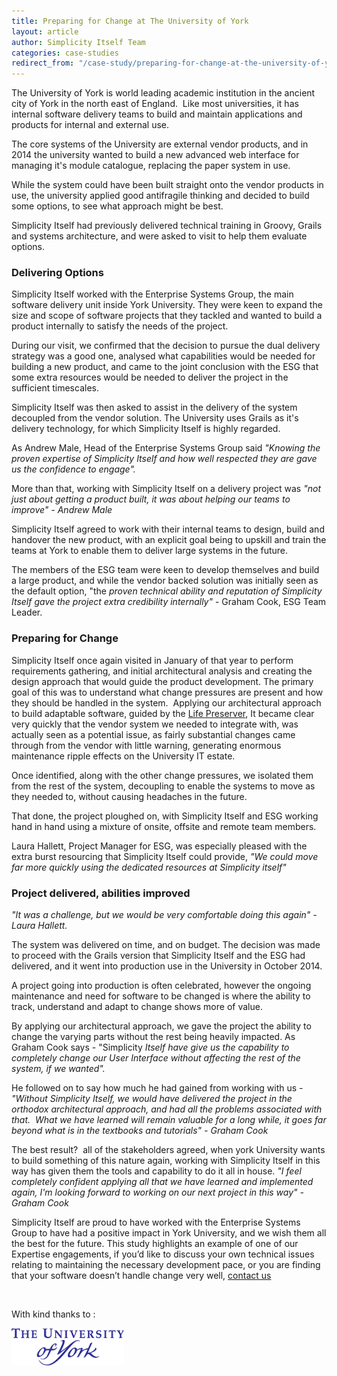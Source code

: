 ```yaml
---
title: Preparing for Change at The University of York
layout: article
author: Simplicity Itself Team
categories: case-studies
redirect_from: "/case-study/preparing-for-change-at-the-university-of-york.html"
---
```

The University of York is world leading academic institution in the ancient city of York in the north east of England.  Like most universities, it has internal software delivery teams to build and maintain applications and products for internal and external use.

The core systems of the University are external vendor products, and in 2014 the university wanted to build a new advanced web interface for managing it's module catalogue, replacing the paper system in use.

While the system could have been built straight onto the vendor products in use, the university applied good antifragile thinking and decided to build some options, to see what approach might be best.

Simplicity Itself had previously delivered technical training in Groovy, Grails and systems architecture, and were asked to visit to help them evaluate options.
<h3><strong>Delivering Options</strong></h3>
Simplicity Itself worked with the Enterprise Systems Group, the main software delivery unit inside York University. They were keen to expand the size and scope of software projects that they tackled and wanted to build a product internally to satisfy the needs of the project.

During our visit, we confirmed that the decision to pursue the dual delivery strategy was a good one, analysed what capabilities would be needed for building a new product, and came to the joint conclusion with the ESG that some extra resources would be needed to deliver the project in the sufficient timescales.

Simplicity Itself was then asked to assist in the delivery of the system decoupled from the vendor solution. The University uses Grails as it's delivery technology, for which Simplicity Itself is highly regarded.

As Andrew Male, Head of the Enterprise Systems Group said <em>"Knowing the proven expertise of Simplicity Itself and how well respected they are gave us the confidence to engage".</em>

More than that, working with Simplicity Itself on a delivery project was <em>"not just about getting a product built, it was about helping our teams to improve" - Andrew Male</em>

Simplicity Itself agreed to work with their internal teams to design, build and handover the new product, with an explicit goal being to upskill and train the teams at York to enable them to deliver large systems in the future.

The members of the ESG team were keen to develop themselves and build a large product, and while the vendor backed solution was initially seen as the default option, "the<em> proven technical ability and reputation of Simplicity Itself gave the project extra credibility internally"</em> - Graham Cook, ESG Team Leader.
<h3>Preparing for Change</h3>

Simplicity Itself once again visited in January of that year to perform requirements gathering, and initial architectural analysis and creating the design approach that would guide the product development. The primary goal of this was to understand what change pressures are present and how they should be handled in the system.  Applying our architectural approach to build adaptable software, guided by the <a title="What the Life Preserver Tool does, an intro" href="/public/latest-news/what-the-life-preserver-tool-does-an-intro/">Life Preserver</a>, It became clear very quickly that the vendor system we needed to integrate with, was actually seen as a potential issue, as fairly substantial changes came through from the vendor with little warning, generating enormous maintenance ripple effects on the University IT estate.

Once identified, along with the other change pressures, we isolated them from the rest of the system, decoupling to enable the systems to move as they needed to, without causing headaches in the future.

That done, the project ploughed on, with Simplicity Itself and ESG working hand in hand using a mixture of onsite, offsite and remote team members.

Laura Hallett, Project Manager for ESG, was especially pleased with the extra burst resourcing that Simplicity Itself could provide, <em>"We could move far more quickly using the dedicated resources at Simplicity itself"</em>
<h3>Project delivered, abilities improved</h3>
<em>"It was a challenge, but we would be very comfortable doing this again" - Laura Hallett.</em>

The system was delivered on time, and on budget. The decision was made to proceed with the Grails version that Simplicity Itself and the ESG had delivered, and it went into production use in the University in October 2014.

A project going into production is often celebrated, however the ongoing maintenance and need for software to be changed is where the ability to track, understand and adapt to change shows more of value.

By applying our architectural approach, we gave the project the ability to change the varying parts without the rest being heavily impacted. As Graham Cook says - "Simplicity<em> Itself have give us the capability to completely change our User Interface without affecting the rest of the system, if we wanted".</em>

He followed on to say how much he had gained from working with us<em> - "Without Simplicity Itself, we would have delivered the project in the orthodox architectural approach, and had all the problems associated with that.  </em><em>What we have learned will remain valuable for a long while, it goes far beyond what is in the textbooks and tutorials" - Graham Cook</em>

The best result?  all of the stakeholders agreed, when york University wants to build something of this nature again, working with Simplicity Itself in this way has given them the tools and capability to do it all in house. <em>"I feel completely confident applying all that we have learned and implemented again, I'm looking forward to working on our next project in this way" - Graham Cook</em>

Simplicity Itself are proud to have worked with the Enterprise Systems Group to have had a positive impact in York University, and we wish them all the best for the future. This study highlights an example of one of our Expertise engagements, if you’d like to discuss your own technical issues relating to maintaining the necessary development pace, or you are finding that your software doesn’t handle change very well, <a title="Contact Us" href="/contact/">contact us</a>

&nbsp;

With kind thanks to :

<img class="alignnone wp-image-435 size-full" src="/images/clients/univyork.gif" alt="yorkuni" width="180" height="60" />